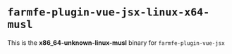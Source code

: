 # `farmfe-plugin-vue-jsx-linux-x64-musl`

This is the **x86_64-unknown-linux-musl** binary for `farmfe-plugin-vue-jsx`
